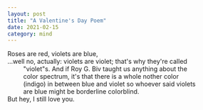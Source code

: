 ```yaml
---
layout: post
title: "A Valentine's Day Poem"
date: 2021-02-15
category: mind
---
```


Roses are red, violets are blue,<br>
...well no, actually: violets are violet; that's why they're called<br>
&nbsp;&nbsp;&nbsp;&nbsp;&nbsp;&nbsp;&nbsp;&nbsp; "violet"s. And if Roy G. Biv taught us anything about the<br>
&nbsp;&nbsp;&nbsp;&nbsp;&nbsp;&nbsp;&nbsp;&nbsp; color spectrum, it's that there is a whole nother color<br>
&nbsp;&nbsp;&nbsp;&nbsp;&nbsp;&nbsp;&nbsp;&nbsp; (indigo) in between blue and violet so whoever said violets<br>
&nbsp;&nbsp;&nbsp;&nbsp;&nbsp;&nbsp;&nbsp;&nbsp; are blue might be borderline colorblind.<br>
But hey, I still love you.
